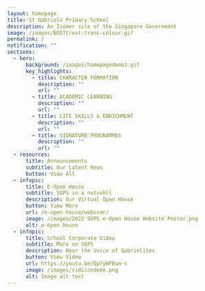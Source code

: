 ```yaml
---
layout: homepage
title: St Gabriels Primary School
description: An Isomer site of the Singapore Government
image: /images/BOSTCrest-trans-colour.gif
permalink: /
notification: ""
sections:
  - hero:
      background: /images/homepagedemo2.gif
      key_highlights:
        - title: CHARACTER FORMATION
          description: ""
          url: ""
        - title: ACADEMIC LEARNING
          description: ""
          url: ""
        - title: LIFE SKILLS & ENRICHMENT
          description: ""
          url: ""
        - title: SIGNATURE PROGRAMMES
          description: ""
          url: ""
  - resources:
      title: Announcements
      subtitle: Our Latest News
      button: View All
  - infopic:
      title: E-Open House
      subtitle: SGPS in a nutsehll
      description: Our Virtual Open House
      button: View More
      url: /e-open-house/webinar/
      image: /images/2022 SGPS e-Open House Website Poster.png
      alt: e-open house
  - infopic:
      title: School Corporate Video
      subtitle: More on SGPS
      description: Hear the Voice of Gabrielites
      button: View Video
      url: https://youtu.be/Qp7yWFBum-s
      image: /images/vidicondemo.png
      alt: Image alt text
---
```


